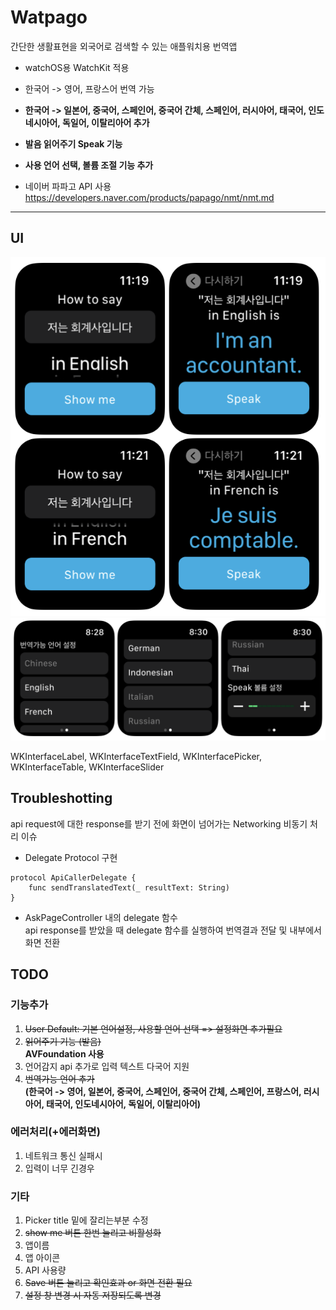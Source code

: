 # Watpago
간단한 생활표현을 외국어로 검색할 수 있는 애플워치용 번역앱  

- watchOS용 WatchKit 적용  
- 한국어 -> 영어, 프랑스어 번역 가능  
- **한국어 -> 일본어, 중국어, 스페인어, 중국어 간체, 스페인어, 러시아어, 태국어, 인도네시아어, 독일어, 이탈리아어 추가**  
- **발음 읽어주기 Speak 기능**  
- **사용 언어 선택, 볼륨 조절 기능 추가**  

- 네이버 파파고 API 사용  
https://developers.naver.com/products/papago/nmt/nmt.md  

- - -
## UI

![](https://github.com/KKANG00/Watpago/blob/main/ScreenShots2.png)
![](https://github.com/KKANG00/Watpago/blob/main/ScreenShots3.png)

WKInterfaceLabel, WKInterfaceTextField, WKInterfacePicker, WKInterfaceTable, WKInterfaceSlider  

## Troubleshotting  
api request에 대한 response를 받기 전에 화면이 넘어가는 Networking 비동기 처리 이슈  

- Delegate Protocol 구현  
```
protocol ApiCallerDelegate {  
    func sendTranslatedText(_ resultText: String)  
}  
```

- AskPageController 내의 delegate 함수  
api response를 받았을 때 delegate 함수를 실행하여 번역결과 전달 및 내부에서 화면 전환  

## TODO
### 기능추가
1. ~~User Default: 기본 언어설정, 사용할 언어 선택 => 설정화면 추가필요~~  
2. ~~읽어주기 기능 (발음)~~  
**AVFoundation 사용**  
3. 언어감지 api 추가로 입력 텍스트 다국어 지원  
4. ~~번역가능 언어 추가~~  
**(한국어 -> 영어, 일본어, 중국어, 스페인어, 중국어 간체, 스페인어, 프랑스어, 러시아어, 태국어, 인도네시아어, 독일어, 이탈리아어)**  

### 에러처리(+에러화면)
1. 네트워크 통신 실패시  
2. 입력이 너무 긴경우  

### 기타
1. Picker title 밑에 잘리는부분 수정  
2. ~~show me 버튼 한번 눌리고 비활성화~~  
3. 앱이름  
4. 앱 아이콘    
5. API 사용량  
6. ~~Save 버튼 눌리고 확인효과 or 화면 전환 필요~~  
7. ~~설정 창 변경 시 자동 저장되도록 변경~~  
